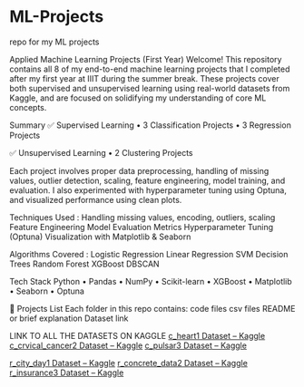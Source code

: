 # ML-Projects

repo for my ML projects

Applied Machine Learning Projects (First Year)
Welcome! This repository contains all 8 of my end-to-end machine learning projects that I completed after my first year at IIIT during the summer break. These projects cover both supervised and unsupervised learning using real-world datasets from Kaggle, and are focused on solidifying my understanding of core ML concepts.

Summary
✅ Supervised Learning
• 3 Classification Projects
• 3 Regression Projects

✅ Unsupervised Learning
• 2 Clustering Projects

Each project involves proper data preprocessing, handling of missing values, outlier detection, scaling, feature engineering, model training, and evaluation. I also experimented with hyperparameter tuning using Optuna, and visualized performance using clean plots.

Techniques Used :
Handling missing values, encoding, outliers, scaling
Feature Engineering
Model Evaluation Metrics
Hyperparameter Tuning (Optuna)
Visualization with Matplotlib & Seaborn

Algorithms Covered :
Logistic Regression
Linear Regression
SVM
Decision Trees
Random Forest
XGBoost
DBSCAN

Tech Stack
Python • Pandas • NumPy • Scikit-learn • XGBoost • Matplotlib • Seaborn • Optuna

📂 Projects List
Each folder in this repo contains:
code files
csv files
README or brief explanation
Dataset link

LINK TO ALL THE DATASETS ON KAGGLE
[c_heart1 Dataset – Kaggle](https://www.kaggle.com/datasets/johnsmith88/heart-disease-dataset)
[c_crvical_cancer2 Dataset – Kaggle](https://www.kaggle.com/datasets/loveall/cervical-cancer-risk-classification)
[c_pulsar3 Dataset – Kaggle](https://www.kaggle.com/datasets/brsdincer/pulsar-classification-for-class-prediction)

[r_city_day1 Dataset – Kaggle](https://www.kaggle.com/datasets/rohanrao/air-quality-data-in-india)
[r_concrete_data2 Dataset – Kaggle](https://www.kaggle.com/datasets/niteshyadav3103/concrete-compressive-strength)
[r_insurance3 Dataset – Kaggle](https://www.kaggle.com/datasets/mirichoi0218/insurance)
